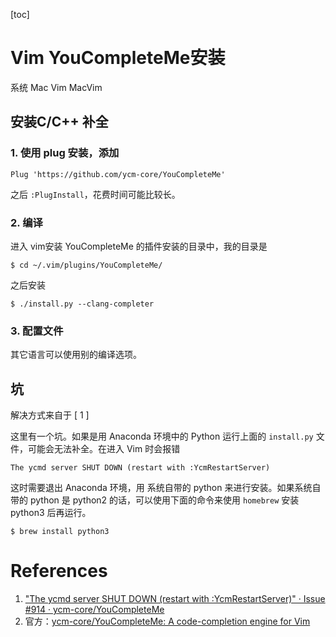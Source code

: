 [toc]


# Vim YouCompleteMe安装

系统 Mac
Vim MacVim

## 安装C/C++ 补全

### 1. 使用 plug 安装，添加 

```
Plug 'https://github.com/ycm-core/YouCompleteMe'
```
之后 `:PlugInstall`，花费时间可能比较长。

### 2. 编译

进入 vim安装 YouCompleteMe 的插件安装的目录中，我的目录是

```
$ cd ~/.vim/plugins/YouCompleteMe/
```

之后安装 

```
$ ./install.py --clang-completer
```

### 3. 配置文件

其它语言可以使用别的编译选项。

## 坑

解决方式来自于 [ 1 ] 

这里有一个坑。如果是用 Anaconda 环境中的 Python 运行上面的 `install.py` 文件，可能会无法补全。在进入 Vim 时会报错

```
The ycmd server SHUT DOWN (restart with :YcmRestartServer)
```

这时需要退出 Anaconda 环境，用 系统自带的 python 来进行安装。如果系统自带的 python 是 python2 的话，可以使用下面的命令来使用 `homebrew` 安装 python3 后再运行。

```
$ brew install python3
```

# References
1. ["The ycmd server SHUT DOWN (restart with :YcmRestartServer)" · Issue #914 · ycm-core/YouCompleteMe](https://github.com/ycm-core/YouCompleteMe/issues/914)
2. 官方：[ycm-core/YouCompleteMe: A code-completion engine for Vim](https://github.com/ycm-core/YouCompleteMe)
